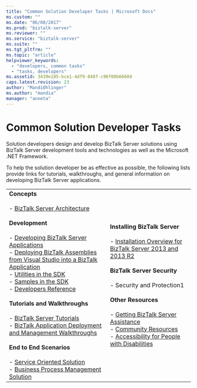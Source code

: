 ```yaml
---
title: "Common Solution Developer Tasks | Microsoft Docs"
ms.custom: ""
ms.date: "06/08/2017"
ms.prod: "biztalk-server"
ms.reviewer: ""
ms.service: "biztalk-server"
ms.suite: ""
ms.tgt_pltfrm: ""
ms.topic: "article"
helpviewer_keywords: 
  - "developers, common tasks"
  - "tasks, developers"
ms.assetid: 3439e185-bce1-4df9-848f-c96f08b66604
caps.latest.revision: 23
author: "MandiOhlinger"
ms.author: "mandia"
manager: "anneta"
---
```

# Common Solution Developer Tasks
Solution developers design and develop BizTalk Server solutions using BizTalk Server development tools and technologies as well as the Microsoft .NET Framework.  
  
 To help the solution developer be as effective as possible, the following lists provide links for tutorials, walkthroughs, and general information on developing BizTalk Server applications.  
  
|||  
|-|-|  
|**Concepts**<br /><br /> -   [BizTalk Server Architecture](../core/biztalk-server-architecture.md)<br /><br /> **Development**<br /><br /> -   [Developing BizTalk Server Applications](../core/developing-biztalk-server-applications.md)<br />-   [Deploying BizTalk Assemblies from Visual Studio into a BizTalk Application](../core/deploying-biztalk-assemblies-from-visual-studio-into-a-biztalk-application.md)<br />-   [Utilities in the SDK](../core/utilities-in-the-sdk.md)<br />-   [Samples in the SDK](../core/samples-in-the-sdk.md)<br />-   [Developers Reference](../core/developers-reference.md)<br /><br /> **Tutorials and Walkthroughs**<br /><br /> -   [BizTalk Server Tutorials](../core/biztalk-server-tutorials.md)<br />-   [BizTalk Application Deployment and Management Walkthroughs](../Topic/BizTalk%20Application%20Deployment%20and%20Management%20Walkthroughs.md)<br /><br /> **End to End Scenarios**<br /><br /> -   [Service Oriented Solution](../core/service-oriented-solution.md)<br />-   [Business Process Management Solution](../core/business-process-management-solution.md)|**Installing BizTalk Server**<br /><br /> -   [Installation Overview for BizTalk Server 2013 and 2013 R2](../Topic/Installation%20Overview%20for%20BizTalk%20Server%202013%20and%202013%20R2.md)<br /><br /> **BizTalk Server Security**<br /><br /> -   Security and Protection1<br /><br /> **Other Resources**<br /><br /> -   [Getting BizTalk Server Assistance](../core/getting-biztalk-server-assistance.md)<br />-   [Community Resources](../core/community-resources5.md)<br />-   [Accessibility for People with Disabilities](../core/accessibility-for-people-with-disabilities1.md)|  
  
